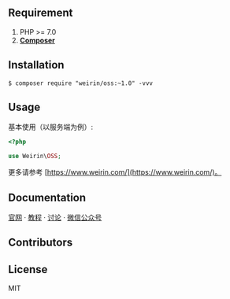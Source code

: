 ## Requirement

1. PHP >= 7.0
2. **[Composer](https://getcomposer.org/)**

## Installation

```shell
$ composer require "weirin/oss:~1.0" -vvv
```

## Usage

基本使用（以服务端为例）:

```php
<?php

use Weirin\OSS;


```

更多请参考 [https://www.weirin.com/](https://www.weirin.com/)。

## Documentation

[官网](https://www.weirin.com/)  · [教程]()  ·  [讨论]()  ·  [微信公众号]()  


## Contributors


## License

MIT